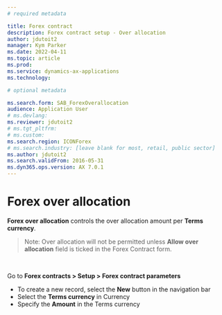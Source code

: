 ```yaml
---
# required metadata

title: Forex contract
description: Forex contract setup - Over allocation
author: jdutoit2
manager: Kym Parker
ms.date: 2022-04-11
ms.topic: article
ms.prod: 
ms.service: dynamics-ax-applications
ms.technology: 

# optional metadata

ms.search.form: SAB_ForexOverallocation
audience: Application User
# ms.devlang: 
ms.reviewer: jdutoit2
# ms.tgt_pltfrm: 
# ms.custom: 
ms.search.region: ICONForex
# ms.search.industry: [leave blank for most, retail, public sector]
ms.author: jdutoit2
ms.search.validFrom: 2016-05-31
ms.dyn365.ops.version: AX 7.0.1
---
```


# Forex over allocation

**Forex over allocation** controls the over allocation amount per **Terms currency**. <br>
> Note: Over allocation will not be permitted unless **Allow over allocation** field is ticked in the Forex Contract form.

<br>

Go to **Forex contracts > Setup > Forex contract parameters**

-	To create a new record, select the **New** button in the navigation bar
-	Select the **Terms currency** in Currency
-	Specify the **Amount** in the Terms currency
